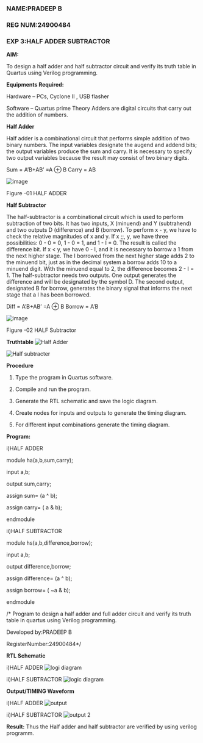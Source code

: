 ### NAME:PRADEEP B


### REG NUM:24900484


### EXP 3:HALF ADDER SUBTRACTOR



**AIM:**

To design a half adder and half subtractor circuit and verify its truth table in Quartus using Verilog programming.

**Equipments Required:**

Hardware – PCs, Cyclone II , USB flasher 

Software – Quartus prime Theory Adders are digital circuits that carry out the addition of numbers.

**Half Adder**

Half adder is a combinational circuit that performs simple addition of two binary numbers. The input variables designate the augend and addend bits; the output variables produce the sum and carry. It is necessary to specify two output variables because the result may consist of two binary digits.

Sum = A’B+AB’ =A ⊕ B Carry = AB

![image](https://github.com/naavaneetha/HALF_ADDER_SUBTRACTOR/assets/154305477/bd4a0b2c-cdbc-4184-ab08-81578f121e1f)

Figure -01 HALF ADDER

**Half Subtractor**

The half-subtractor is a combinational circuit which is used to perform subtraction of two bits. It has two inputs, X (minuend) and Y (subtrahend) and two outputs D (difference) and B (borrow). To perform x - y, we have to check the relative magnitudes of x and y. If x ;;, y, we have three possibilities: 0 - 0 = 0, 1 - 0 = 1, and 1 - I = 0. The result is called the difference bit. If x < y, we have 0 - I, and it is necessary to borrow a 1 from the next higher stage. The I borrowed from the next higher stage adds 2 to the minuend bit, just as in the decimal system a borrow adds 10 to a minuend digit. With the minuend equal to 2, the difference becomes 2 - I = 1. The half-subtractor needs two outputs. One output generates the difference and will be designated by the symbol D. The second output, designated B for borrow, generates the binary signal that informs the next stage that a I has been borrowed. 

Diff = A’B+AB’ =A ⊕ B
Borrow = A’B

 ![image](https://github.com/naavaneetha/HALF_ADDER_SUBTRACTOR/assets/154305477/d76b099c-513f-4e7c-843a-e2fd028a531a)

Figure -02 HALF Subtractor

**Truthtable**
![Half Adder](https://github.com/user-attachments/assets/4b27b166-b1a6-43be-9efd-4b10cf21e8ad)


![Half subtracter](https://github.com/user-attachments/assets/d403ac9e-42fd-4749-bb3d-752691648a76)




**Procedure**

1.	Type the program in Quartus software.

2.	Compile and run the program.

3.	Generate the RTL schematic and save the logic diagram.

4.	Create nodes for inputs and outputs to generate the timing diagram.

5.	For different input combinations generate the timing diagram.


**Program:**

i)HALF ADDER


module ha(a,b,sum,carry);


input a,b;


output sum,carry;


assign sum= (a ^ b);


assign carry= ( a & b);


endmodule





ii)HALF SUBTRACTOR


module hs(a,b,difference,borrow);


input a,b;


output difference,borrow;


assign difference= (a ^ b);


assign borrow= ( ~a & b);


endmodule

/* Program to design a half adder and full adder circuit and verify its truth table in quartus using Verilog programming.

Developed by:PRADEEP B


RegisterNumber:24900484*/

**RTL Schematic**


i)HALF ADDER
![logi diagram](https://github.com/user-attachments/assets/265aaf7f-880c-4373-8576-1e373b55d21e)


ii)HALF SUBTRACTOR
![logic diagram](https://github.com/user-attachments/assets/fbd43f4c-8dbc-4e28-b077-a45c545d13ef)



**Output/TIMING Waveform**

i)HALF ADDER
![output](https://github.com/user-attachments/assets/2e42b844-3a64-4298-ae99-2f9d0c927c58)

ii)HALF SUBTRACTOR
![output 2](https://github.com/user-attachments/assets/9f852368-2489-4c2c-8127-84e755ee3f4d)



**Result:**
Thus the Half adder and half subtractor are verified by using verilog programm.
